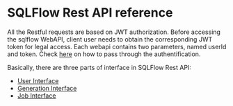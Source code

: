 # SQLFlow Rest API reference

All the Restful requests are based on JWT authorization. Before accessing the sqlflow WebAPI, client user needs to obtain the corresponding JWT token for legal access. Each webapi contains two parameters, named userId and token. Check [here](../prerequisites.md) on how to pass through the authentification.

Basically, there are three parts of interface in SQLFlow Rest API:

* [User Interface](user-interface.md)
* [Generation Interface](generation-interface/)
* [Job Interface](job-interface/)
